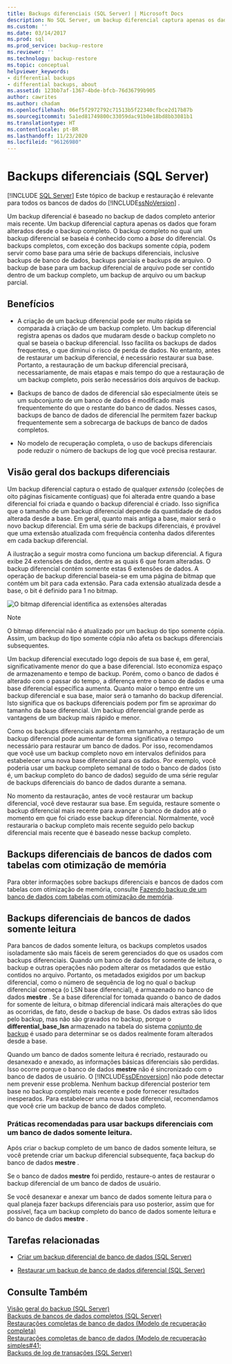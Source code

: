 ```yaml
---
title: Backups diferenciais (SQL Server) | Microsoft Docs
description: No SQL Server, um backup diferencial captura apenas os dados que foram alterados desde o último backup completo, que é a base do backup diferencial.
ms.custom: ''
ms.date: 03/14/2017
ms.prod: sql
ms.prod_service: backup-restore
ms.reviewer: ''
ms.technology: backup-restore
ms.topic: conceptual
helpviewer_keywords:
- differential backups
- differential backups, about
ms.assetid: 123bb7af-1367-4bde-bfcb-76d36799b905
author: cawrites
ms.author: chadam
ms.openlocfilehash: 06ef5f2972792c71513b5f22340cfbce2d17b87b
ms.sourcegitcommit: 5a1ed81749800c33059dac91b0e18bd8bb3081b1
ms.translationtype: HT
ms.contentlocale: pt-BR
ms.lasthandoff: 11/23/2020
ms.locfileid: "96126980"
---
```

# <a name="differential-backups-sql-server"></a>Backups diferenciais (SQL Server)
 [!INCLUDE [SQL Server](../../includes/applies-to-version/sqlserver.md)]
  Este tópico de backup e restauração é relevante para todos os bancos de dados do [!INCLUDE[ssNoVersion](../../includes/ssnoversion-md.md)] .  
  
 Um backup diferencial é baseado no backup de dados completo anterior mais recente. Um backup diferencial captura apenas os dados que foram alterados desde o backup completo. O backup completo no qual um backup diferencial se baseia é conhecido como a *base* do diferencial. Os backups completos, com exceção dos backups somente cópia, podem servir como base para uma série de backups diferenciais, inclusive backups de banco de dados, backups parciais e backups de arquivo. O backup de base para um backup diferencial de arquivo pode ser contido dentro de um backup completo, um backup de arquivo ou um backup parcial.  
  
  
##  <a name="benefits"></a><a name="Benefits"></a> Benefícios  
  
-   A criação de um backup diferencial pode ser muito rápida se comparada à criação de um backup completo. Um backup diferencial registra apenas os dados que mudaram desde o backup completo no qual se baseia o backup diferencial. Isso facilita os backups de dados frequentes, o que diminui o risco de perda de dados. No entanto, antes de restaurar um backup diferencial, é necessário restaurar sua base. Portanto, a restauração de um backup diferencial precisará, necessariamente, de mais etapas e mais tempo do que a restauração de um backup completo, pois serão necessários dois arquivos de backup.  
  
-   Backups de banco de dados de diferencial são especialmente úteis se um subconjunto de um banco de dados é modificado mais frequentemente do que o restante do banco de dados. Nesses casos, backups de banco de dados de diferencial lhe permitem fazer backup frequentemente sem a sobrecarga de backups de banco de dados completos.  
  
-   No modelo de recuperação completa, o uso de backups diferenciais pode reduzir o número de backups de log que você precisa restaurar.  
  
##  <a name="overview-of-differential-backups"></a><a name="Overview"></a> Visão geral dos backups diferenciais  
 Um backup diferencial captura o estado de qualquer *extensão* (coleções de oito páginas fisicamente contíguas) que foi alterada entre quando a base diferencial foi criada e quando o backup diferencial é criado. Isso significa que o tamanho de um backup diferencial depende da quantidade de dados alterada desde a base. Em geral, quanto mais antiga a base, maior será o novo backup diferencial. Em uma série de backups diferenciais, é provável que uma extensão atualizada com frequência contenha dados diferentes em cada backup diferencial.  
  
 A ilustração a seguir mostra como funciona um backup diferencial. A figura exibe 24 extensões de dados, dentre as quais 6 que foram alteradas. O backup diferencial contém somente estas 6 extensões de dados. A operação de backup diferencial baseia-se em uma página de bitmap que contém um bit para cada extensão. Para cada extensão atualizada desde a base, o bit é definido para 1 no bitmap.  
  
 ![O bitmap diferencial identifica as extensões alteradas](../../relational-databases/backup-restore/media/bnr-how-diff-backups-work.gif "O bitmap diferencial identifica as extensões alteradas")  
  
> [!NOTE]  
>  O bitmap diferencial não é atualizado por um backup do tipo somente cópia. Assim, um backup do tipo somente cópia não afeta os backups diferenciais subsequentes.  
  
 Um backup diferencial executado logo depois de sua base é, em geral, significativamente menor do que a base diferencial. Isto economiza espaço de armazenamento e tempo de backup. Porém, como o banco de dados é alterado com o passar do tempo, a diferença entre o banco de dados e uma base diferencial específica aumenta. Quanto maior o tempo entre um backup diferencial e sua base, maior será o tamanho do backup diferencial. Isto significa que os backups diferenciais podem por fim se aproximar do tamanho da base diferencial. Um backup diferencial grande perde as vantagens de um backup mais rápido e menor.  
  
 Como os backups diferenciais aumentam em tamanho, a restauração de um backup diferencial pode aumentar de forma significativa o tempo necessário para restaurar um banco de dados. Por isso, recomendamos que você use um backup completo novo em intervalos definidos para estabelecer uma nova base diferencial para os dados. Por exemplo, você poderia usar um backup completo semanal de todo o banco de dados (isto é, um backup completo do banco de dados) seguido de uma série regular de backups diferenciais do banco de dados durante a semana.  
  
 No momento da restauração, antes de você restaurar um backup diferencial, você deve restaurar sua base. Em seguida, restaure somente o backup diferencial mais recente para avançar o banco de dados até o momento em que foi criado esse backup diferencial. Normalmente, você restauraria o backup completo mais recente seguido pelo backup diferencial mais recente que é baseado nesse backup completo.  
  
## <a name="differential-backups-of-databases-with-memory-optimized-tables"></a>Backups diferenciais de bancos de dados com tabelas com otimização de memória  
 Para obter informações sobre backups diferenciais e bancos de dados com tabelas com otimização de memória, consulte [Fazendo backup de um banco de dados com tabelas com otimização de memória](../../relational-databases/in-memory-oltp/backing-up-a-database-with-memory-optimized-tables.md).  
  
##  <a name="differential-backups-of-read-only-databases"></a><a name="ReadOnlyDbs"></a> Backups diferenciais de bancos de dados somente leitura  
 Para bancos de dados somente leitura, os backups completos usados isoladamente são mais fáceis de serem gerenciados do que os usados com backups diferenciais. Quando um banco de dados for somente de leitura, o backup e outras operações não podem alterar os metadados que estão contidos no arquivo. Portanto, os metadados exigidos por um backup diferencial, como o número de sequência de log no qual o backup diferencial começa (o LSN base diferencial), é armazenado no banco de dados **mestre** . Se a base diferencial for tomada quando o banco de dados for somente de leitura, o bitmap diferencial indicará mais alterações do que as ocorridas, de fato, desde o backup de base. Os dados extras são lidos pelo backup, mas não são gravados no backup, porque o **differential_base_lsn** armazenado na tabela do sistema [conjunto de backup](../../relational-databases/system-tables/backupset-transact-sql.md) é usado para determinar se os dados realmente foram alterados desde a base.  
  
 Quando um banco de dados somente leitura é recriado, restaurado ou desanexado e anexado, as informações básicas diferenciais são perdidas. Isso ocorre porque o banco de dados **mestre** não é sincronizado com o banco de dados de usuário. O [!INCLUDE[ssDEnoversion](../../includes/ssdenoversion-md.md)] não pode detectar nem prevenir esse problema. Nenhum backup diferencial posterior tem base no backup completo mais recente e pode fornecer resultados inesperados. Para estabelecer uma nova base diferencial, recomendamos que você crie um backup de banco de dados completo.  
  
### <a name="best-practices-for-using-differential-backups-with-a-read-only-database"></a>Práticas recomendadas para usar backups diferenciais com um banco de dados somente leitura.  
 Após criar o backup completo de um banco de dados somente leitura, se você pretende criar um backup diferencial subsequente, faça backup do banco de dados **mestre** .  
  
 Se o banco de dados **mestre** foi perdido, restaure-o antes de restaurar o backup diferencial de um banco de dados de usuário.  
  
 Se você desanexar e anexar um banco de dados somente leitura para o qual planeja fazer backups diferenciais para uso posterior, assim que for possível, faça um backup completo do banco de dados somente leitura e do banco de dados **mestre** .  
  
##  <a name="related-tasks"></a><a name="RelatedTasks"></a> Tarefas relacionadas  
  
-   [Criar um backup diferencial de banco de dados &#40;SQL Server&#41;](../../relational-databases/backup-restore/create-a-differential-database-backup-sql-server.md)  
  
-   [Restaurar um backup de banco de dados diferencial &#40;SQL Server&#41;](../../relational-databases/backup-restore/restore-a-differential-database-backup-sql-server.md)  
  
  
## <a name="see-also"></a>Consulte Também  
 [Visão geral do backup &#40;SQL Server&#41;](../../relational-databases/backup-restore/backup-overview-sql-server.md)   
 [Backups de bancos de dados completos &#40;SQL Server&#41;](../../relational-databases/backup-restore/full-database-backups-sql-server.md)   
 [Restaurações completas de banco de dados &#40;Modelo de recuperação completa&#41;](../../relational-databases/backup-restore/complete-database-restores-full-recovery-model.md)   
 [Restaurações completas de banco de dados &#40;Modelo de recuperação simples#41;](../../relational-databases/backup-restore/complete-database-restores-simple-recovery-model.md)   
 [Backups de log de transações &#40;SQL Server&#41;](../../relational-databases/backup-restore/transaction-log-backups-sql-server.md)  
  
  
